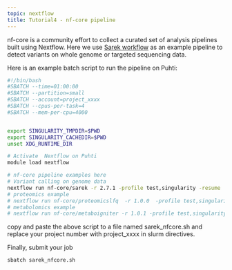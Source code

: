 ```yaml
---
topic: nextflow
title: Tutorial4 - nf-core pipeline
---
```


nf-core is a community effort to collect a curated set of analysis pipelines built using Nextflow. Here we use [Sarek workflow](https://github.com/nf-core/sarek) as an example pipeline to detect variants on whole genome or targeted sequencing data. 

Here is an example batch script to run the pipeline on Puhti:
```bash
#!/bin/bash
#SBATCH --time=01:00:00
#SBATCH --partition=small
#SBATCH --account=project_xxxx
#SBATCH --cpus-per-task=4
#SBATCH --mem-per-cpu=4000


export SINGULARITY_TMPDIR=$PWD
export SINGULARITY_CACHEDIR=$PWD
unset XDG_RUNTIME_DIR

# Activate  Nextflow on Puhti
module load nextflow

# nf-core pipeline examples here
# Variant calling on genome data
nextflow run nf-core/sarek -r 2.7.1 -profile test,singularity -resume
# proteomics example
# nextflow run nf-core/proteomicslfq  -r 1.0.0  -profile test,singularity -resume
# metabolomics example
# nextflow run nf-core/metaboigniter -r 1.0.1 -profile test,singularity -resume
```
copy and paste the above script to a file named sarek_nfcore.sh and replace your project number with project_xxxx in slurm directives.

Finally, submit your job

```bash
sbatch sarek_nfcore.sh
```
